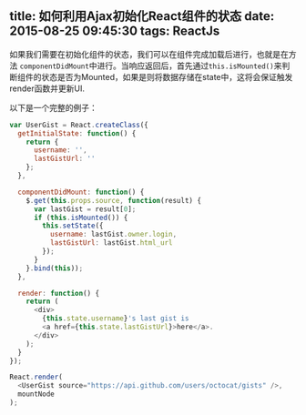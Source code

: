 title: 如何利用Ajax初始化React组件的状态
date: 2015-08-25 09:45:30
tags: ReactJs
---
如果我们需要在初始化组件的状态，我们可以在组件完成加载后进行，也就是在方法 `componentDidMount`中进行。当响应返回后，首先通过`this.isMounted()`来判断组件的状态是否为Mounted，如果是则将数据存储在state中，这将会保证触发render函数并更新UI.
<!--more--> 
以下是一个完整的例子：
```js
var UserGist = React.createClass({
  getInitialState: function() {
    return {
      username: '',
      lastGistUrl: ''
    };
  },

  componentDidMount: function() {
    $.get(this.props.source, function(result) {
      var lastGist = result[0];
      if (this.isMounted()) {
        this.setState({
          username: lastGist.owner.login,
          lastGistUrl: lastGist.html_url
        });
      }
    }.bind(this));
  },

  render: function() {
    return (
      <div>
        {this.state.username}'s last gist is
        <a href={this.state.lastGistUrl}>here</a>.
      </div>
    );
  }
});

React.render(
  <UserGist source="https://api.github.com/users/octocat/gists" />,
  mountNode
);
```